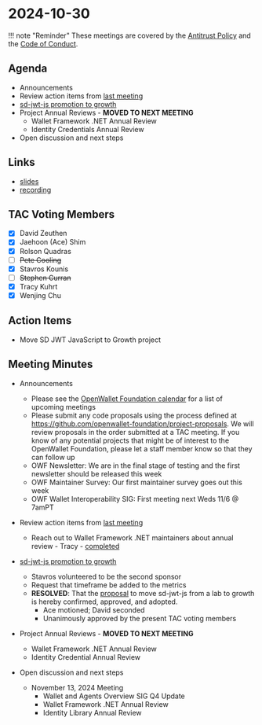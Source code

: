 # 2024-10-30

!!! note "Reminder"
    These meetings are covered by the [Antitrust Policy](../../governance/antitrust.md) and the [Code of Conduct](../../governance/code-of-conduct.md).

## Agenda

- Announcements
- Review action items from [last meeting](./2024-10-16.md#action-items)
- [sd-jwt-js promotion to growth](https://github.com/openwallet-foundation/project-proposals/pull/47)
- Project Annual Reviews - **MOVED TO NEXT MEETING**
    - Wallet Framework .NET Annual Review
    - Identity Credentials Annual Review
- Open discussion and next steps

## Links

- [slides](https://docs.google.com/presentation/d/1L6UMlmtRrzPShBecGDg350QJzYkSPxEVrNrsvML_JzA/edit?usp=sharing)
- [recording](https://zoom.us/rec/share/-Ydni6DzrjrdBpuQv7XcqCfdHcWz61YP2ygPdGLItbJRwR31NV5aOOgjUUj6mJxZ.VrGZMmN0lt6Nrw1a)

## TAC Voting Members

- [x] David Zeuthen
- [x] Jaehoon (Ace) Shim
- [x] Rolson Quadras
- [ ] ~~Pete Cooling~~
- [x] Stavros Kounis
- [ ] ~~Stephen Curran~~
- [x] Tracy Kuhrt
- [x] Wenjing Chu

## Action Items

- Move SD JWT JavaScript to Growth project

## Meeting Minutes

- Announcements
    - Please see the [OpenWallet Foundation calendar](https://zoom-lfx.platform.linuxfoundation.org/meetings/openwalletfoundation) for a list of upcoming meetings
    - Please submit any code proposals using the process defined at https://github.com/openwallet-foundation/project-proposals. We will review proposals in the order submitted at a TAC meeting. If you know of any potential projects that might be of interest to the OpenWallet Foundation, please let a staff member know so that they can follow up
    - OWF Newsletter: We are in the final stage of testing and the first newsletter should be released this week
    - OWF Maintainer Survey: Our first maintainer survey goes out this week
    - OWF Wallet Interoperability SIG: First meeting next Weds 11/6 @ 7amPT 

- Review action items from [last meeting](./2024-10-16.md#action-items)
    - Reach out to Wallet Framework .NET maintainers about annual review - Tracy - [completed](https://github.com/openwallet-foundation-labs/wallet-framework-dotnet/issues/207)

- [sd-jwt-js promotion to growth](https://github.com/openwallet-foundation/project-proposals/pull/47)
    - Stavros volunteered to be the second sponsor
    - Request that timeframe be added to the metrics
    - **RESOLVED**: That the [proposal](https://github.com/openwallet-foundation/project-proposals/pull/47) to move sd-jwt-js from a lab to growth is hereby confirmed, approved, and adopted.
        - Ace motioned; David seconded
        - Unanimously approved by the present TAC voting members

- Project Annual Reviews - **MOVED TO NEXT MEETING**
    - Wallet Framework .NET Annual Review
    - Identity Credential Annual Review

- Open discussion and next steps
    - November 13, 2024 Meeting
        - Wallet and Agents Overview SIG Q4 Update
        - Wallet Framework .NET Annual Review
        - Identity Library Annual Review
